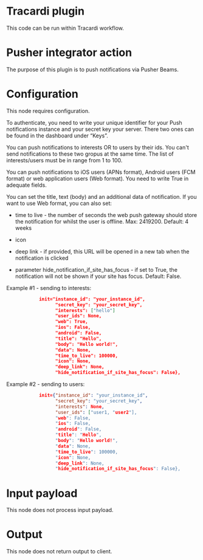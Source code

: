 # Tracardi plugin

This code can be run within Tracardi workflow.

# Pusher integrator action

The purpose of this plugin is to push notifications via Pusher Beams.

# Configuration

This node requires configuration. 

To authenticate, you need to write your unique identifier for your Push 
notifications instance and your secret key your server. There two ones 
can be found in the dashboard under “Keys”.

You can push notifications to interests OR to users by their ids. You can't 
send notifications to these two gropus at the same time. The list
of interests/users must be in range from 1 to 100.

You can push notifications to iOS users (APNs format), Android users (FCM format)
or web application users (Web format). You need to write True in adequate fields.

You can set the title, text (body) and an additional data of notification. If you 
want to use Web format, you can also set:
* time to live - the number of seconds the web push gateway should store the 
  notification for whilst the user is offline. Max: 2419200. Default: 4 weeks
  
* icon 

* deep link - if provided, this URL will be opened in a new tab when the notification 
  is clicked
  
* parameter hide_notification_if_site_has_focus - if set to True, the notification will 
  not be shown if your site has focus. Default: False.

Example #1 - sending to interests:

```json
            init="instance_id": "your_instance_id",
                  "secret_key": "your_secret_key",
                  "interests": ["hello"]
                  "user_ids": None,
                  "web": True,
                  "ios": False,
                  "android": False,
                  "title": "Hello",
                  "body": "Hello world!",
                  "data": None,
                  "time_to_live": 100000,
                  "icon": None,
                  "deep_link": None,
                  "hide_notification_if_site_has_focus": False},
```

Example #2 - sending to users:

```json
            init={"instance_id": "your_instance_id",
                  "secret_key": "your_secret_key",
                  "interests": None,
                  "user_ids": ["user1, "user2"],
                  "web": False,
                  "ios": False,
                  "android": False,
                  "title": "Hello",
                  "body": "Hello world!",
                  "data": None,
                  "time_to_live": 100000,
                  "icon": None,
                  "deep_link": None,
                  "hide_notification_if_site_has_focus": False},
```

# Input payload

This node does not process input payload.

# Output

This node does not return output to client.
